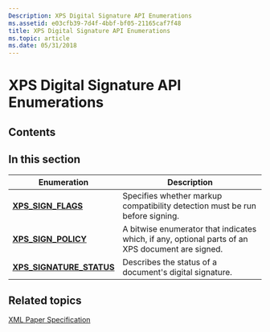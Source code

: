```yaml
---
Description: XPS Digital Signature API Enumerations
ms.assetid: e03cfb39-7d4f-4bbf-bf05-21165caf7f48
title: XPS Digital Signature API Enumerations
ms.topic: article
ms.date: 05/31/2018
---
```


# XPS Digital Signature API Enumerations

## Contents

## In this section



| Enumeration                                                       | Description                                                                                                 |
|-------------------------------------------------------------------|-------------------------------------------------------------------------------------------------------------|
| [**XPS\_SIGN\_FLAGS**](/windows/win32/api/xpsdigitalsignature/ne-xpsdigitalsignature-xps_sign_flags)<br/>             | Specifies whether markup compatibility detection must be run before signing.<br/>                     |
| [**XPS\_SIGN\_POLICY**](/windows/win32/api/xpsdigitalsignature/ne-xpsdigitalsignature-xps_sign_policy)<br/>           | A bitwise enumerator that indicates which, if any, optional parts of an XPS document are signed.<br/> |
| [**XPS\_SIGNATURE\_STATUS**](/windows/win32/api/xpsdigitalsignature/ne-xpsdigitalsignature-xps_signature_status)<br/> | Describes the status of a document's digital signature.<br/>                                          |



 

## Related topics

<dl> <dt>

[XML Paper Specification](https://www.microsoft.com/download/details.aspx?id=11816)
</dt> </dl>

 

 




